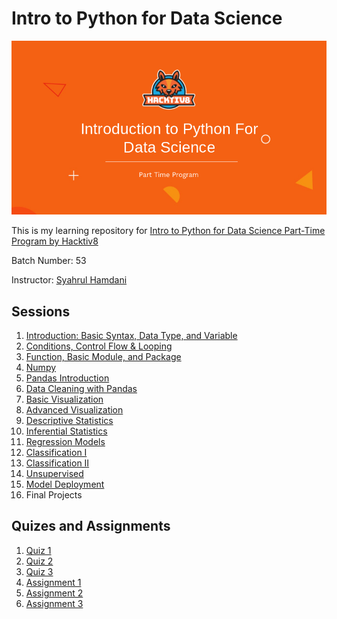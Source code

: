 # Intro to Python for Data Science

![](./dataset/h8_ptp_pytn.webp)

This is my learning repository for [Intro to Python for Data Science Part-Time Program by Hacktiv8](https://www.hacktiv8.com/parttime/python-basic)

Batch Number: 53

Instructor: [Syahrul Hamdani](https://github.com/syahrulhamdani)

## Sessions

1.  [Introduction: Basic Syntax, Data Type, and Variable](./Sesi01.ipynb)
2.  [Conditions, Control Flow & Looping](./Sesi02.ipynb)
3.  [Function, Basic Module, and Package](./Sesi03.ipynb)
4.  [Numpy](./Sesi04.ipynb)
5.  [Pandas Introduction](./Sesi05.ipynb)
6.  [Data Cleaning with Pandas](./Sesi06.ipynb)
7.  [Basic Visualization](./Sesi07.ipynb)
8.  [Advanced Visualization](./Sesi08.ipynb)
9.  [Descriptive Statistics](./Sesi09.ipynb)
10. [Inferential Statistics](./Sesi10.ipynb)
11. [Regression Models](./Sesi11.ipynb)
12. [Classification I](./Sesi12.ipynb)
13. [Classification II](./Sesi13.ipynb)
14. [Unsupervised](./Sesi14.ipynb)
15. [Model Deployment](./Sesi15.ipynb)
16. Final Projects

## Quizes and Assignments

1.  [Quiz 1](./Quiz01.ipynb)
2.  [Quiz 2](./Quiz02.ipynb)
3.  [Quiz 3](./Quiz03.ipynb)
4.  [Assignment 1](./PYTN_Assgn_1_53_Yoga.ipynb)
5.  [Assignment 2](./PYTN_Assgn_2_53_Yoga.ipynb)
6.  [Assignment 3](./PYTN_Assgn_3_53_Yoga.ipynb)
